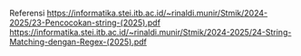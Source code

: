Referensi
https://informatika.stei.itb.ac.id/~rinaldi.munir/Stmik/2024-2025/23-Pencocokan-string-(2025).pdf
https://informatika.stei.itb.ac.id/~rinaldi.munir/Stmik/2024-2025/24-String-Matching-dengan-Regex-(2025).pdf
